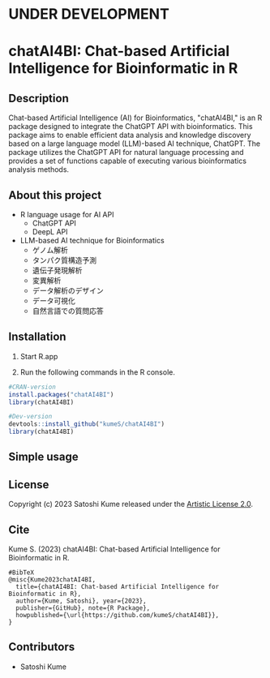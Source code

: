 # UNDER DEVELOPMENT
# chatAI4BI: Chat-based Artificial Intelligence for Bioinformatic in R

## Description

Chat-based Artificial Intelligence (AI) for Bioinformatics, "chatAI4BI," is an R package designed to integrate the ChatGPT API with bioinformatics. This package aims to enable efficient data analysis and knowledge discovery based on a large language model (LLM)-based AI technique, ChatGPT. The package utilizes the ChatGPT API for natural language processing and provides a set of functions capable of executing various bioinformatics analysis methods.

## About this project

- R language usage for AI API
  - ChatGPT API
  - DeepL API
- LLM-based AI technique for Bioinformatics
  - ゲノム解析
  - タンパク質構造予測
  - 遺伝子発現解析
  - 変異解析
  - データ解析のデザイン
  - データ可視化
  - 自然言語での質問応答


## Installation

1. Start R.app

2. Run the following commands in the R console.

```r
#CRAN-version
install.packages("chatAI4BI")
library(chatAI4BI)

#Dev-version
devtools::install_github("kumeS/chatAI4BI")
library(chatAI4BI)
```

## Simple usage




## License

Copyright (c) 2023 Satoshi Kume released under the [Artistic License 2.0](http://www.perlfoundation.org/artistic_license_2_0).

## Cite

Kume S. (2023) chatAI4BI: Chat-based Artificial Intelligence for Bioinformatic in R.

```
#BibTeX
@misc{Kume2023chatAI4BI,
  title={chatAI4BI: Chat-based Artificial Intelligence for Bioinformatic in R},
  author={Kume, Satoshi}, year={2023},
  publisher={GitHub}, note={R Package},
  howpublished={\url{https://github.com/kumeS/chatAI4BI}},
}
```

## Contributors

- Satoshi Kume

